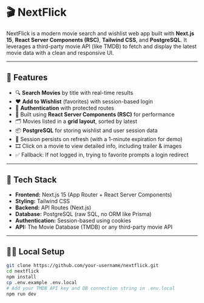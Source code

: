 # 🎬 NextFlick

NextFlick is a modern movie search and wishlist web app built with **Next.js 15**, **React Server Components (RSC)**, **Tailwind CSS**, and **PostgreSQL**. It leverages a third-party movie API (like TMDB) to fetch and display the latest movie data with a clean and responsive UI.

---

## 🚀 Features

- 🔍 **Search Movies** by title with real-time results
- ❤️ **Add to Wishlist** (favorites) with session-based login
- 🔐 **Authentication** with protected routes
- 🧠 Built using **React Server Components (RSC)** for performance
- 🗂️ Movies listed in a **grid layout**, sorted by latest
- 📦 **PostgreSQL** for storing wishlist and user session data
- 🧪 Session persists on refresh (with a 1-minute expiration for demo)
- 🎞️ Click on a movie to view detailed info, including trailer & images
- ✅ Fallback: If not logged in, trying to favorite prompts a login redirect

---

## 🧱 Tech Stack

- **Frontend:** Next.js 15 (App Router + React Server Components)
- **Styling:** Tailwind CSS
- **Backend:** API Routes (Next.js)
- **Database:** PostgreSQL (raw SQL, no ORM like Prisma)
- **Authentication:** Session-based using cookies
- **API:** The Movie Database (TMDB) or any third-party movie API

---

## 🧑‍💻 Local Setup

```bash
git clone https://github.com/your-username/nextflick.git
cd nextflick
npm install
cp .env.example .env.local
# Add your TMDB API key and DB connection string in .env.local
npm run dev
